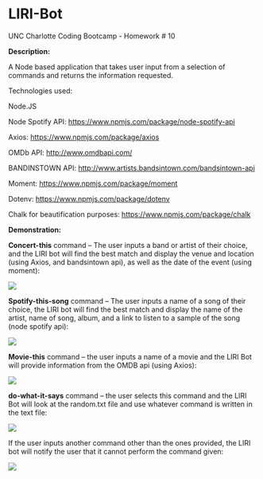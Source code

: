 # **LIRI-Bot**

UNC Charlotte Coding Bootcamp - Homework # 10

**Description:**

A Node based application that takes user input from a selection of commands and returns the information requested.

Technologies used: 

Node.JS

Node Spotify API: <https://www.npmjs.com/package/node-spotify-api>

Axios: <https://www.npmjs.com/package/axios>

OMDb API: <http://www.omdbapi.com/>

BANDINSTOWN API: <http://www.artists.bandsintown.com/bandsintown-api>

Moment: <https://www.npmjs.com/package/moment>

Dotenv: <https://www.npmjs.com/package/dotenv>

Chalk for beautification purposes: <https://www.npmjs.com/package/chalk>

 

**Demonstration:** 

**Concert-this** command – The user inputs a band or artist of their choice, and the LIRI bot will find the best match and display the venue and location (using Axios, and bandsintown api), as well as the date of the event (using moment):

![](liri1.gif)

**Spotify-this-song** command – The user inputs a name of a song of their choice, the LIRI bot will find the best match and display the name of the artist, name of song, album, and a link to listen to a sample of the song (node spotify api):

![](liri2.gif)

**Movie-this** command – the user inputs a name of a movie and the LIRI Bot will provide information from the OMDB api (using Axios):

![](liri3.gif)

**do-what-it-says** command – the user selects this command and the LIRI Bot will look at the random.txt file and use whatever command is written in the text file:

![](liri4.gif)

If the user inputs another command other than the ones provided, the LIRI bot will notify the user that it cannot perform the command given: 

![](liri5.gif)